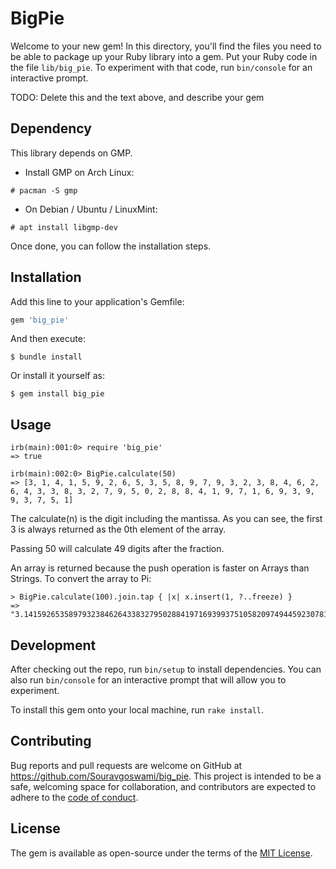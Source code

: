 # BigPie

Welcome to your new gem! In this directory, you'll find the files you need to be able to package up your Ruby library into a gem. Put your Ruby code in the file `lib/big_pie`. To experiment with that code, run `bin/console` for an interactive prompt.

TODO: Delete this and the text above, and describe your gem

## Dependency
This library depends on GMP.

+ Install GMP on Arch Linux:

```
# pacman -S gmp
```

+ On Debian / Ubuntu / LinuxMint:

```
# apt install libgmp-dev
```

Once done, you can follow the installation steps.

## Installation

Add this line to your application's Gemfile:

```ruby
gem 'big_pie'
```

And then execute:

    $ bundle install

Or install it yourself as:

    $ gem install big_pie

## Usage

```
irb(main):001:0> require 'big_pie'
=> true

irb(main):002:0> BigPie.calculate(50)
=> [3, 1, 4, 1, 5, 9, 2, 6, 5, 3, 5, 8, 9, 7, 9, 3, 2, 3, 8, 4, 6, 2, 6, 4, 3, 3, 8, 3, 2, 7, 9, 5, 0, 2, 8, 8, 4, 1, 9, 7, 1, 6, 9, 3, 9, 9, 3, 7, 5, 1]
```

The calculate(n) is the digit including the mantissa. As you can see, the first 3 is always returned as the 0th element of the array.

Passing 50 will calculate 49 digits after the fraction.

An array is returned because the push operation is faster on Arrays than Strings.
To convert the array to Pi:

```
> BigPie.calculate(100).join.tap { |x| x.insert(1, ?..freeze) }
=> "3.141592653589793238462643383279502884197169399375105820974944592307816406286208998628034825342117067"
```

## Development
After checking out the repo, run `bin/setup` to install dependencies.
You can also run `bin/console` for an interactive prompt that will allow you to experiment.

To install this gem onto your local machine, run `rake install`.

## Contributing
Bug reports and pull requests are welcome on GitHub at https://github.com/Souravgoswami/big_pie. This project is intended to be a safe, welcoming space for collaboration, and contributors are expected to adhere to the [code of conduct](https://github.com/[USERNAME]/big_pie/blob/master/CODE_OF_CONDUCT.md).

## License

The gem is available as open-source under the terms of the [MIT License](https://opensource.org/licenses/MIT).

